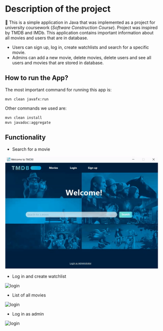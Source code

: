 # Description of the project


:movie_camera: This is a simple application in Java that was implemented as a project for university coursework (*Software Construction Course*). Project was inspired by TMDB and IMDb.
This application contains important information about all movies and users that are in database.

* Users can sign up, log in, create watchlists and search for a specific movie. 
* Admins can add a new movie, delete movies, delete users and see all users and movies that are stored in database.


## How to run the App?

The most important command for running this app is:
```
mvn clean javafx:run
```
Other commands we used are:
```
mvn clean install
mvn javadoc:aggregate
```

## Functionality
* Search for a movie

![search](gif/search.gif)

* Log in and create watchlist

![login](gif/login_create.gif)

* List of all movies

![login](gif/movies.gif)

* Log in as admin

![login](gif/admin.gif)





